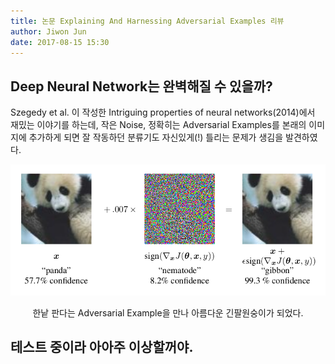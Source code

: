 ```yaml
---
title: 논문 Explaining And Harnessing Adversarial Examples 리뷰
author: Jiwon Jun
date: 2017-08-15 15:30
---
```

## Deep Neural Network는 완벽해질 수 있을까?

Szegedy et al. 이 작성한 Intriguing properties of neural networks(2014)에서 재밌는 이야기를 하는데, 작은 Noise, 정확히는 Adversarial Examples를 본래의 이미지에 추가하게 되면 잘 작동하던 분류기도 자신있게(!) 틀리는 문제가 생김을 발견하였다.

<img src="/assets/panda_be_gibbon.png">
<p style="text-align: center;">한낱 판다는 Adversarial Example을 만나 아름다운 긴팔원숭이가 되었다.</p>

## 테스트 중이라 아아주 이상할꺼야.
